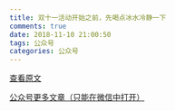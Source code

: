 ```yaml
---
title: 双十一活动开始之前，先喝点冰水冷静一下
comments: true
date: 2018-11-10 21:00:50
tags: 公众号
categories: 公众号
---
```


[查看原文]()

[公众号更多文章（只能在微信中打开）](https://mp.weixin.qq.com/mp/profile_ext?action=home&__biz=MzUyMTg5MjA5OA==&scene=123#wechat_redirect)

<!--more-->